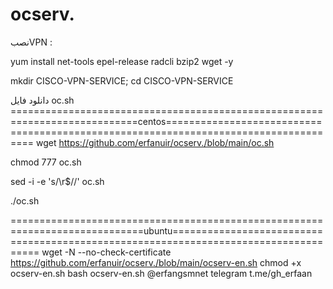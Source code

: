 # ocserv.





نصبVPN :

yum install net-tools epel-release radcli bzip2 wget -y


mkdir CISCO-VPN-SERVICE; cd CISCO-VPN-SERVICE

دانلود فایل oc.sh
============================================================================centos=====================================================================================
wget https://github.com/erfanuir/ocserv./blob/main/oc.sh

chmod 777 oc.sh

sed -i -e 's/\r$//' oc.sh

./oc.sh


=============================================================================ubuntu=====================================================================================
wget -N --no-check-certificate https://github.com/erfanuir/ocserv./blob/main/ocserv-en.sh
chmod +x ocserv-en.sh
bash ocserv-en.sh
                                                         @erfangsmnet
                                                         telegram  t.me/gh_erfaan
